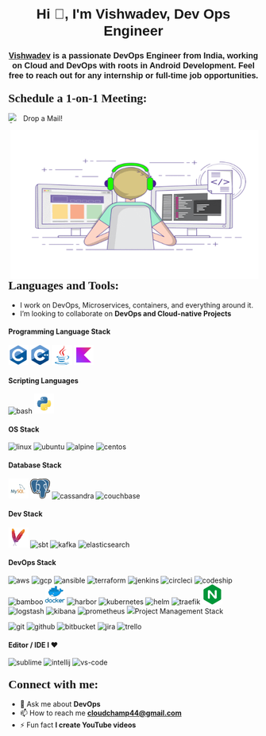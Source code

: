 
<!-- Header Section -->
<h1 align="center"><font face="Arial">Hi 👋, I'm Vishwadev, Dev Ops Engineer</font></h1>
<h3 align="center"><font face="Arial"><a href="https://www.linkedin.com/in/vishwadev-sharma-aa091923b/" target="_blank" rel="noreferrer">Vishwadev</a> is a passionate DevOps Engineer from India, working on Cloud and DevOps with roots in Android Development. Feel free to reach out for any internship or full-time job opportunities.</font></h3>

<!-- Schedule a 1-on-1 meet section -->
<h3 align="left"><font size="+2" face="Verdana">Schedule a 1-on-1 Meeting:</font></h3>
<p align="left" style="margin-top: 10px;">
  <a href="mailto:vishwadevsharma1@gmail.com" target="_blank" rel="noreferrer" style="text-decoration: none; display: flex; align-items: center;">
    <img src="https://upload.wikimedia.org/wikipedia/commons/thumb/4/4e/Gmail_Icon.png/512px-Gmail_Icon.png" alt="Gmail" style="width: 20px; height: 20px; margin-right: 10px;">
    <span> Drop a Mail!</span>
  </a>
</p>

<!-- GIF -->
<img align="right" height="300" width="500" src="https://raw.githubusercontent.com/mikonoid/mikonoid/main/images/gifs/coder3.gif" />

<!-- Languages and Tools Section -->
<h3 align="left"><font size="+2" face="Verdana">Languages and Tools:</font></h3>

- I work on DevOps, Microservices, containers, and everything around it.
- I’m looking to collaborate on **DevOps and Cloud-native Projects**

#### Programming Language Stack
<p align="left">
  <img src="https://raw.githubusercontent.com/devicons/devicon/master/icons/c/c-original.svg" alt="c" title="C" width="40" height="40"/>
  <img src="https://raw.githubusercontent.com/devicons/devicon/master/icons/cplusplus/cplusplus-original.svg" alt="cplusplus" title="C++" width="40" height="40"/>
  <img src="https://raw.githubusercontent.com/devicons/devicon/master/icons/java/java-original.svg" alt="java" title="Java" width="40" height="40"/>
  <img src="https://raw.githubusercontent.com/devicons/devicon/master/icons/kotlin/kotlin-original.svg" alt="kotlin" title="Kotlin" width="40" height="40"/>
</p>

#### Scripting Languages
<p align="left">
<img src="https://www.svgrepo.com/show/353478/bash-icon.svg" alt="bash" title="Bash" width="40" height="40"/>

  <img src="https://raw.githubusercontent.com/github/explore/80688e429a7d4ef2fca1e82350fe8e3517d3494d/topics/python/python.png" alt="python" title="Python" width="40" height="40"/>
</p>

#### OS Stack
<p align="left">
  <img src="https://brandlogos.net/wp-content/uploads/2020/03/Linux-logo.png" alt="linux" title="Linux" width="40" height="40"/>
  <img src="https://www.vectorlogo.zone/logos/ubuntu/ubuntu-icon.svg" alt="ubuntu" title="Ubuntu" width="40" height="40"/>
  <img src="https://www.vectorlogo.zone/logos/alpinelinux/alpinelinux-icon.svg" alt="alpine" title="Alpine" width="40" height="40"/>
  <img src="https://www.vectorlogo.zone/logos/centos/centos-icon.svg" alt="centos" title="CentOS" width="40" height="40"/>
</p>

#### Database Stack
<p align="left">
  <img src="https://raw.githubusercontent.com/github/explore/80688e429a7d4ef2fca1e82350fe8e3517d3494d/topics/mysql/mysql.png" alt="mysql" title="MySQL" width="40" height="40"/>
  <img src="https://raw.githubusercontent.com/github/explore/b15b6cf1726418913aafbf337a749dded180279d/topics/postgresql/postgresql.png" alt="postgresql" title="PostgreSQL" width="40" height="40"/>
  <img src="https://www.vectorlogo.zone/logos/apache_cassandra/apache_cassandra-icon.svg" alt="cassandra" title="Cassandra" width="40" height="40"/>
  <img src="https://www.vectorlogo.zone/logos/couchbase/couchbase-icon.svg" alt="couchbase" title="Couchbase" width="40" height="40"/>
</p>

#### Dev Stack
<p align="left">
  <img src="https://raw.githubusercontent.com/vscode-icons/vscode-icons/72101ee333eca9219ac9a7c14d4834eef8e4c64b/icons/file_type_maven.svg" alt="maven" title="Maven" width="40" height="40"/>
  <img src="https://www.vectorlogo.zone/logos/scala-sbt/scala-sbt-icon.svg" alt="sbt" title="SBT" width="40" height="40"/>
  <img src="https://www.vectorlogo.zone/logos/apache_kafka/apache_kafka-icon.svg" alt="kafka" title="Kafka" width="40" height="40"/>
  <img src="https://www.vectorlogo.zone/logos/elastic/elastic-icon.svg" alt="elasticsearch" title="Elasticsearch" width="40" height="40"/>
</p>

#### DevOps Stack
<p align="left">
  <img src="https://www.vectorlogo.zone/logos/amazon_aws/amazon_aws-icon.svg" alt="aws" title="AWS" width="40" height="40"/>
  <img src="https://www.vectorlogo.zone/logos/google_cloud/google_cloud-icon.svg" alt="gcp" title="GCP" width="40" height="40"/>
  <img src="https://www.vectorlogo.zone/logos/ansible/ansible-icon.svg" alt="ansible" title="Ansible" width="40" height="40"/>
  <img src="https://www.vectorlogo.zone/logos/terraformio/terraformio-icon.svg" alt="terraform" title="Terraform" width="40" height="40"/>
  <img src="https://www.vectorlogo.zone/logos/jenkins/jenkins-icon.svg" alt="jenkins" title="Jenkins" width="40" height="40"/>
  <img src="https://www.vectorlogo.zone/logos/circleci/circleci-icon.svg" alt="circleci" title="CircleCI" width="40" height="40"/>
  <img src="https://www.vectorlogo.zone/logos/codeship/codeship-icon.svg" alt="codeship" title="Codeship" width="40" height="40"/>
  <img src="https://www.vectorlogo.zone/logos/atlassian_bamboo/atlassian_bamboo-icon.svg" alt="bamboo" title="Bamboo" width="40" height="40"/>
  <img src="https://raw.githubusercontent.com/github/explore/80688e429a7d4ef2fca1e82350fe8e3517d3494d/topics/docker/docker.png" alt="docker" title="Docker" width="40" height="40"/>
  <img src="https://www.vectorlogo.zone/logos/goharborio/goharborio-icon.svg" alt="harbor" title="Harbor" width="40" height="40"/>
  <img src="https://www.vectorlogo.zone/logos/kubernetes/kubernetes-icon.svg" alt="kubernetes" title="Kubernetes" width="40" height="40"/>
  <img src="https://www.vectorlogo.zone/logos/helmsh/helmsh-icon.svg" alt="helm" title="Helm" width="40" height="40"/>
  <img src="https://www.vectorlogo.zone/logos/traefikio/traefikio-icon.svg" alt="traefik" title="Traefik" width="40" height="40"/>
  <img src="https://raw.githubusercontent.com/github/explore/85cceaeeaf993ca35664dc37ea24f9237fbbfc14/topics/nginx/nginx.png" alt="nginx" title="Nginx" width="40" height="40"/>
  <img src="https://www.vectorlogo.zone/logos/elasticco_logstash/elasticco_logstash-icon.svg" alt="logstash" title="Logstash" width="40" height="40"/>
  <img src="https://www.vectorlogo.zone/logos/elasticco_kibana/elasticco_kibana-icon.svg" alt="kibana" title="Kibana" width="40" height="40"/>
  <img src="https://www.vectorlogo.zone/logos/prometheusio/prometheusio-icon.svg" alt="prometheus" title="Prometheus" width="40" height="40"/>
  <img src="https://www.vectorlogo.zone/logos/graph

#### Project Management Stack
<p align="left"><img src="https://www.vectorlogo.zone/logos/git-scm/git-scm-icon.svg" alt="git" title="git" width="40" height="40"/>  <img src="https://www.vectorlogo.zone/logos/github/github-icon.svg" alt="github" title="github" width="40" height="40"/> <img src="https://www.vectorlogo.zone/logos/bitbucket/bitbucket-icon.svg" alt="bitbucket" title="bitbucket" width="40" height="40"/>  <img src="https://www.vectorlogo.zone/logos/atlassian_jira/atlassian_jira-icon.svg" alt="jira" title="jira" width="40" height="40"/> <img src="https://www.vectorlogo.zone/logos/trello/trello-icon.svg" alt="trello" title="trello" width="40" height="40"/></p>

#### Editor / IDE I ♥
<p align="left"><img src="https://cdn.worldvectorlogo.com/logos/sublime-text.svg" alt="sublime" title="sublime" width="40" height="40"/> <img src="https://cdn.worldvectorlogo.com/logos/intellij-idea-1.svg" alt="intellij" title="intellij" width="40" height="40"/> <img src="https://www.vectorlogo.zone/logos/visualstudio_code/visualstudio_code-icon.svg" alt="vs-code" title="vs-code" width="40" height="40"/> </p>

<!-- Contact Section -->
<h3 align="left"><font size="+2" face="Verdana">Connect with me:</font></h3>
<p align="left">
</p>

- 💬 Ask me about **DevOps**
- 📫 How to reach me **[cloudchamp44@gmail.com](mailto:cloudchamp44@gmail.com)**
- ⚡ Fun fact **I create YouTube videos**
